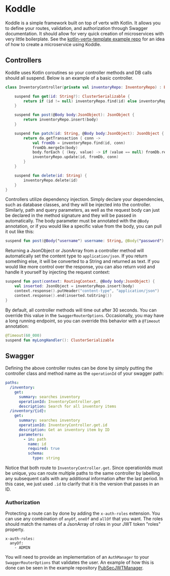 # Koddle
Koddle is a simple framework built on top of vertx with Kotlin. It allows you to define your routes, validation,
and authorization through Swagger documentation. It should allow for very quick creation of microservices with very little boilerplate.
See the [kotlin-vertx-template example repo](https://github.com/colinchilds/kotlin-vertx-template) for an idea of how to create a microservice using Koddle.

## Controllers
Koddle uses Kotlin coroutines so your controller methods and DB calls should all suspend. Below is an example of a basic controller.

```kotlin
class InventoryController(private val inventoryRepo: InventoryRepo) : BaseController() {

    suspend fun get(id: String?): ClusterSerializable {
        return if (id != null) inventoryRepo.find(id) else inventoryRepo.all()
    }

    suspend fun post(@Body body:JsonObject): JsonObject {
        return inventoryRepo.insert(body)
    }

    suspend fun patch(id: String, @Body body:JsonObject): JsonObject {
        return da.getTransaction { conn ->
            val fromDb = inventoryRepo.find(id, conn)
            fromDb.mergeIn(body)
            body.forEach { (key, value) -> if (value == null) fromDb.remove(key) }
            inventoryRepo.update(id, fromDb, conn)
        }
    }

    suspend fun delete(id: String) {
        inventoryRepo.delete(id)
    }
}
```

Controllers utilize dependency injection. Simply declare your dependencies, such as database classes, and they will be injected into the controller.
Similarly, path and query parameters, as well as the request body can just be declared in the method signature and they
will be passed in automatically. The body parameter must be annotated with the `@Body` annotation, or if you would like
a specific value from the body, you can pull it out like this:

```kotlin
suspend fun post(@Body("username") username: String, @Body("password") password: String)
```

Returning a JsonObject or JsonArray from a controller method will automatically set the content type to `application/json`.
If you return something else, it will be converted to a String and returned as text. If you would like more control over the
response, you can also return void and handle it yourself by injecting the request context:

```kotlin
suspend fun post(context: RoutingContext, @Body body:JsonObject) {
    val inserted: JsonObject = inventoryRepo.insert(body)
    context.response().putHeader("content-type", "application/json")
    context.response().end(inserted.toString())
}
```

By default, all controller methods will time out after 30 seconds. You can override this value in the `SwaggerRouterOptions`. Occasionally, you may have a long running endpoint,
so you can override this behavior with a `@Timeout` annotation:
```kotlin
@Timeout(60_000)
suspend fun myLongHandler(): ClusterSerializable
```

## Swagger
Defining the above controller routes can be done by simply putting the controller class and method name as the `operationId` of your swagger path:

```yaml
paths:
  /inventory:
    get:
      summary: searches inventory
      operationId: InventoryController.get
      description: Search for all inventory items
  /inventory/{id}:
    get:
      summary: searches inventory
      operationId: InventoryController.get.id
      description: Get an inventory item by ID
      parameters:
        - in: path
          name: id
          required: true
          schema:
            type: string
```

Notice that both route to `InventoryController.get`. Since operationIds must be unique, you can route multiple paths to the same controller by labelling any subsequent calls with any additional information after the last period. In this case, we just used `.id` to clarify that it is the version that passes in an ID.

### Authorization
Protecting a route can by done by adding the `x-auth-roles` extension. You can use any combination of `anyOf`, `oneOf` and `allOf` that you want. The roles should match the names of a JsonArray of roles in your JWT token "roles" property.

```
x-auth-roles:
  anyOf:
    - ADMIN
```
You will need to provide an implementation of an `AuthManager` to your `SwaggerRouterOptions` that validates the user.
An example of how this is done can be seen in the example repository [PubSecJWTManager]((https://github.com/colinchilds/kotlin-vertx-template/blob/master/src/test/kotlin/dev/cchilds/security/PubSecJWTManager.kt)).